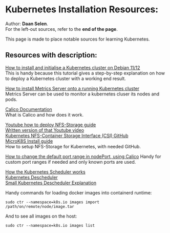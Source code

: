 # Kubernetes Installation Resources:

Author: **Daan Selen**.<br>
For the left-out sources, refer to the **end of the page**.

This page is made to place notable sources for learning Kubernetes.

## **Resources with description:**

[How to install and initialise a Kubernetes cluster on Debian 11/12](https://www.linuxtechi.com/install-kubernetes-cluster-on-debian/)<br>
This is handy because this tutorial gives a step-by-step explanation on how to deploy a Kubernetes cluster with a working end result.

[How to install Metrics Server onto a running Kubernetes cluster](https://www.linuxtechi.com/how-to-install-kubernetes-metrics-server/)<br>
Metrics Server can be used to monitor a kubernetes cluser its nodes and pods.

[Calico Documentation](https://docs.tigera.io/calico/latest/about/)<br>
What is Calico and how does it work.

[Youtube how to deploy NFS-Storage guide](https://www.youtube.com/watch?v=efa8gwmbPms)<br>
[Written version of that Youtube video](https://askcloudarchitech.com/posts/tutorials/add-nfs-shared-storage-microk8s-cluster/)<br>
[Kubernetes NFS-Container Storage Interface (CSI) GitHub](https://github.com/kubernetes-csi/csi-driver-nfs)<br>
[MicroK8S Install guide](https://microk8s.io/docs/nfs)<br>
How to setup NFS-Storage for Kubernetes, with needed GitHub.

[How to change the default port range in nodePort, using Calico](https://www.thinkcode.se/blog/2019/02/20/kubernetes-service-node-port-range)
Handy for custom port ranges if needed and only known ports are used.

[How the Kubernetes Scheduler works](https://www.youtube.com/watch?v=rDCWxkvPlAw)<br>
[Kubernetes Descheduler](https://github.com/kubernetes-sigs/descheduler)<br>
[Small Kubernetes Descheduler Explanation](https://www.sobyte.net/post/2023-04/k8s-descheduler/)<br>

Handy commands for loading docker images into containerd runtime:
```
sudo ctr --namespace=k8s.io images import /path/on/remote/node/image.tar
```
And to see all images on the host:
```
sudo ctr --namespace=k8s.io images list
```